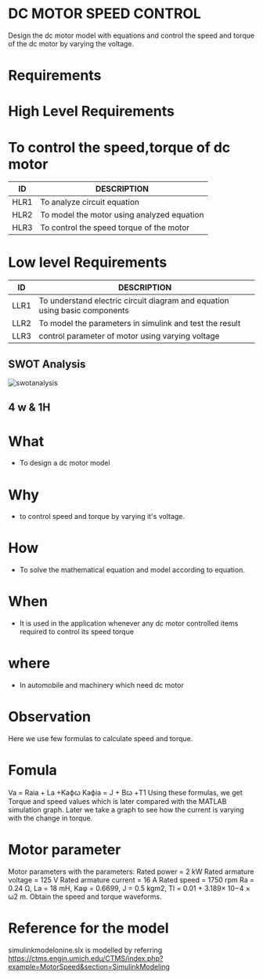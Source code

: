 # DC MOTOR SPEED CONTROL
Design the dc motor model with equations and control the speed and torque of the dc motor by varying the voltage.
# Requirements
# High Level Requirements
# To control the speed,torque  of dc motor
|ID|DESCRIPTION|
|---|---|
|HLR1|To analyze circuit equation|
|HLR2|To model the motor using analyzed equation|
|HLR3|To control the speed torque of the motor|

# Low level Requirements
|ID | DESCRIPTION|
|---|---|
|LLR1|To understand electric circuit diagram and equation  using basic components|
|LLR2| To model the parameters in simulink and test the result|
|LLR3| control parameter of motor using varying voltage|

## SWOT Analysis

![swotanalysis](https://user-images.githubusercontent.com/89115879/160097410-1357c70b-a3b8-4579-b692-ef1964fbe303.PNG)

## 4 w & 1H
# What
* To design a dc motor model 
# Why
* to control speed and torque by varying it's voltage.
# How
* To solve the mathematical equation and model according to equation.
# When
* It is used in the application whenever any dc motor controlled items required to control its speed torque
# where
* In automobile and machinery which need dc motor 

# Observation
Here we use few formulas to calculate speed and torque.
# Fomula
Va = Raia + La +Kaфꙍ
Kaфia = J + Bꙍ +T1
Using these formulas, we get Torque and speed values which is later compared with the MATLAB simulation graph.
Later we take a graph to see how the current is varying with the change in torque. 

# Motor parameter
Motor parameters with the parameters: Rated power = 2 kW Rated
armature voltage = 125 V Rated armature current = 16 A Rated speed = 1750
rpm Ra = 0.24 Ω, La = 18 mH, Kaφ = 0.6699, J = 0.5 kgm2, Tl = 0.01 + 3.189× 10−4 × ω2 m. Obtain the speed
and torque waveforms.

# Reference for the model
 
simulinkmodelonine.slx is modelled by referring https://ctms.engin.umich.edu/CTMS/index.php?example=MotorSpeed&section=SimulinkModeling